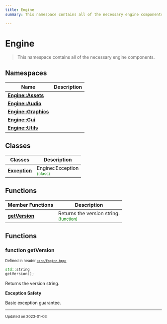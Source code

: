 ```yaml
---
title: Engine
summary: This namespace contains all of the necessary engine components. 

---
```


# Engine

> This namespace contains all of the necessary engine components. 



## Namespaces

| Name           | Description    |
| -------------- | -------------- |
| **[Engine::Assets](/namespaces/namespaceEngine_1_1Assets.md)** |  |
| **[Engine::Audio](/namespaces/namespaceEngine_1_1Audio.md)** |  |
| **[Engine::Graphics](/namespaces/namespaceEngine_1_1Graphics.md)** |  |
| **[Engine::Gui](/namespaces/namespaceEngine_1_1Gui.md)** |  |
| **[Engine::Utils](/namespaces/namespaceEngine_1_1Utils.md)** |  |

## Classes

| Classes        | Description    |
| -------------- | -------------- |
| **[Exception](/classes/classEngine_1_1Exception.md)** | Engine::Exception<br> <sup><span style="color:green">(class)</span></sup> |

## Functions
| Member Functions | Description |
| -------------- | -------------- |
| **[getVersion](/libraries/group__Engine.md#function-getversion)** | Returns the version string. <br> <sup><span style="color:green">(function)</span></sup> |




## Functions

### function getVersion


<sup>Defined in header [`<src/Engine.hpp>`](/files/Engine_8hpp.md#file-engine.hpp)</sup>

```cpp 
std::string
getVersion();
```





Returns the version string. 

















**Exception Safety**

Basic exception guarantee.









-------------------------------

<sub>Updated on 2023-01-03</sub>